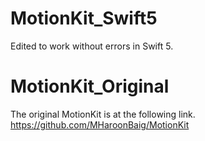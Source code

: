 # MotionKit_Swift5
Edited to work without errors in Swift 5.

# MotionKit_Original
The original MotionKit is at the following link.
https://github.com/MHaroonBaig/MotionKit
